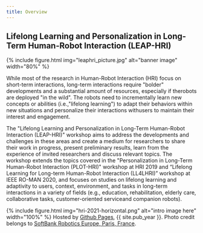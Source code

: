 ```yaml
---
title: Overview
---
```



## Lifelong Learning and Personalization in Long-Term Human-Robot Interaction (LEAP-HRI)


{% include figure.html img="leaphri_picture.jpg" alt="banner image" width="80%" %}

While most of the research in Human-Robot Interaction (HRI) focus on short-term interactions, long-term interactions require "bolder" developments and a substantial amount of resources, especially if therobots are deployed "in the wild". The robots need to incrementally learn new concepts or abilities (i.e.,"lifelong learning") to adapt their behaviors within new situations and personalize their interactions withusers to maintain their interest and engagement.

The "Lifelong Learning and Personalization in Long-Term Human-Robot Interaction (LEAP-HRI)" workshop aims to address the developments and challenges in these areas and create a medium for researchers to share their work in progress, present preliminary results, learn from the experience of invited researchers and discuss relevant topics. The workshop extends the topics covered in the "Personalization in Long-Term Human-Robot Interaction (PLOT-HRI)" workshop at HRI 2019 and “Lifelong Learning for Long-term Human-Robot Interaction (LL4LHRI)” workshop at IEEE RO-MAN 2020, and focuses on studies on lifelong learning and adaptivity to users, context, environment, and tasks in long-term interactions in a variety of fields (e.g., education, rehabilitation, elderly care, collaborative tasks, customer-oriented serviceand companion robots).

{% include figure.html img="hri-2021-horizontal.png" alt="intro image here" width="100%" %}
Hosted by [Github Pages](https://pages.github.com/), {{ site.pub_year }}. Photo credit belongs to [SoftBank Robotics Europe, Paris, France](https://www.softbankrobotics.com/).